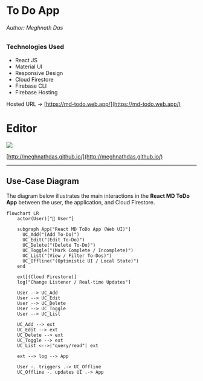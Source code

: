 # To Do App
###### Author: Meghnath Das

### Technologies Used
- React JS
- Material UI
- Responsive Design
- Cloud Firestore 
- Firebase CLI 
- Firebase Hosting

Hosted URL -> [https://md-todo.web.app/](https://md-todo.web.app/)

# Editor

![](https://meghnathdas.github.io/public/images/MD_Logo_138X138.png)

[http://meghnathdas.github.io/](http://meghnathdas.github.io/)

---

## Use-Case Diagram

The diagram below illustrates the main interactions in the **React MD ToDo App** between the user, the application, and Cloud Firestore.  

```mermaid
flowchart LR
    actor(User)["👤 User"]

    subgraph App["React MD ToDo App (Web UI)"]
      UC_Add("(Add To-Do)")
      UC_Edit("(Edit To-Do)")
      UC_Delete("(Delete To-Do)")
      UC_Toggle("(Mark Complete / Incomplete)")
      UC_List("(View / Filter To-Dos)")
      UC_Offline("(Optimistic UI / Local State)")
    end

    ext[(Cloud Firestore)]
    log["Change Listener / Real-time Updates"]

    User --> UC_Add
    User --> UC_Edit
    User --> UC_Delete
    User --> UC_Toggle
    User --> UC_List

    UC_Add --> ext
    UC_Edit --> ext
    UC_Delete --> ext
    UC_Toggle --> ext
    UC_List <-->|"query/read"| ext

    ext --> log --> App

    User -. triggers .-> UC_Offline
    UC_Offline -. updates UI .-> App
